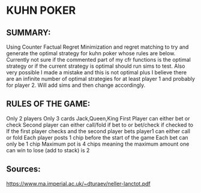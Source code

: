 # KUHN POKER

## SUMMARY:
Using Counter Factual Regret Minimization and regret matching to try and generate the optimal strategy for kuhn poker whose rules are below.
Currently not sure if the commented part of my cfr functions is the optimal strategy or if the current strategy is optimal should run sims to test.
Also very possible I made a mistake and this is not optimal plus I believe there are an infinite number of optimal strategies for at least player 1
and probably for player 2. Will add sims and then change accordingly.

## RULES OF THE GAME:
Only 2 players
Only 3 cards Jack,Queen,King
First Player can either bet or check
Second player can either call/fold if bet to or bet/check if checked to
If the first player checks and the second player bets player1 can either call or fold
Each player posts 1 chip before the start of the game
Each bet can only be 1 chip
Maximum pot is 4 chips meaning the maximum amount one can win to lose (add to stack) is 2

## Sources:
https://www.ma.imperial.ac.uk/~dturaev/neller-lanctot.pdf
